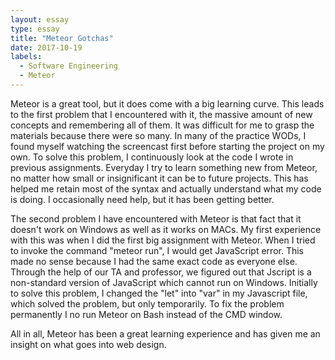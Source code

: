 ```yaml
---
layout: essay
type: essay
title: "Meteor Gotchas"
date: 2017-10-19
labels:
  - Software Engineering
  - Meteor
---
```



Meteor is a great tool, but it does come with a big learning curve. This leads to the first problem that I encountered with it, the massive amount of new concepts and remembering all of them. It was difficult for me to grasp the materials because there were so many. In many of the practice WODs, I found myself watching the screencast first before starting the project on my own. To solve this problem, I continuously look at the code I wrote in previous assignments. Everyday I try to learn something new from Meteor, no matter how small or insignificant it can be to future projects. This has helped me retain most of the syntax and actually understand what my code is doing. I occasionally need help, but it has been getting better. 

The second problem I have encountered with Meteor is that fact that it doesn't work on Windows as well as it works on MACs. My first experience with this was when I did the first big assignment with Meteor. When I tried to invoke the command "meteor run", I would get JavaScript error. This made no sense because I had the same exact code as everyone else. Through the help of our TA and professor, we figured out that Jscript is a non-standard version of JavaScript which cannot run on Windows. Initially to solve this problem, I changed the "let" into "var" in my Javascript file, which solved the problem, but only temporarily. To fix the problem permanently I no run Meteor on Bash instead of the CMD window. 

All in all, Meteor has been a great learning experience and has given me an insight on what goes into web design. 
